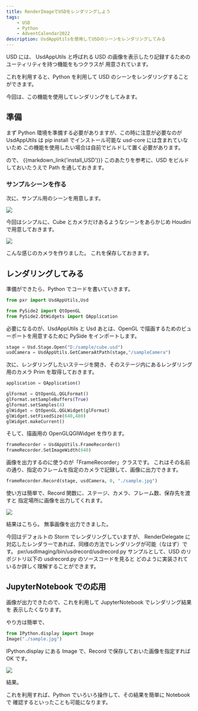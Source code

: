 ```yaml
---
title: RenderImageでUSDをレンダリングしよう
tags:
    - USD
    - Python
    - AdventCalendar2022
description: UsdAppUtilsを使用してUSDのシーンをレンダリングしてみる
---
```


USD には、 UsdAppUtils と呼ばれる
USD の画像を表示したり記録するためのユーティリティを持つ機能をもつクラスが
用意されています。

これを利用すると、Python を利用して USD のシーンをレンダリングすることができます。

今回は、この機能を使用してレンダリングをしてみます。

## 準備

まず Python 環境を準備する必要がありますが、この時に注意が必要なのが
UsdAppUtils は pip install でインストール可能な usd-core には含まれていないため
この機能を使用したい場合は自前でビルドして置く必要があります。

ので、 {{markdown_link('install_USD')}} このあたりを参考に、USD をビルドしておいたうえで
Path を通しておきます。

### サンプルシーンを作る

次に、サンプル用のシーンを用意します。

![](https://gyazo.com/199d8d99ed0353787c83e98f961789ff.png)

今回はシンプルに、Cube とカメラだけあるようなシーンをあらかじめ Houdini で用意しておきます。

![](https://gyazo.com/4de5cc8814633291d6077f331c18c18e.png)

こんな感じのカメラを作りました。
これを保存しておきます。

## レンダリングしてみる

準備ができたら、Python でコードを書いていきます。

```python
from pxr import UsdAppUtils,Usd

from PySide2 import QtOpenGL
from PySide2.QtWidgets import QApplication
```

必要になるのが、UsdAppUtils と Usd
あとは、OpenGL で描画するためのビューポートを用意するために PySide をインポートします。

```python
stage = Usd.Stage.Open("D:/sample/cube.usd")
usdCamera = UsdAppUtils.GetCameraAtPath(stage,"/sampleCamera")
```

次に、レンダリングしたいステージを開き、そのステージ内にあるレンダリング用のカメラ Prim を取得しておきます。

```python
application = QApplication()

glFormat = QtOpenGL.QGLFormat()
glFormat.setSampleBuffers(True)
glFormat.setSamples(4)
glWidget = QtOpenGL.QGLWidget(glFormat)
glWidget.setFixedSize(640,480)
glWidget.makeCurrent()
```

そして、描画用の OpenGLQGlWidget を作ります。

```python
frameRecorder = UsdAppUtils.FrameRecorder()
frameRecorder.SetImageWidth(640)
```

画像を出力するのに使うのが「FrameRecorder」クラスです。
これはその名前の通り、指定のフレームを指定のカメラで記録して、画像に出力できます。

```python
frameRecorder.Record(stage, usdCamera, 0, "./sample.jpg")
```

使い方は簡単で、Record 関数に、ステージ、カメラ、フレーム数、保存先を渡すと
指定場所に画像を出力してくれます。

![](https://gyazo.com/2be0a2dd7985051d5dde23f1b405035e.png)

結果はこちら。
無事画像を出力できました。

今回はデフォルトの Storm でレンダリングしていますが、
RenderDelegate に対応したレンダラーであれば、同様の方法でレンダリングが可能（なはず）です。
pxr/usdImaging/bin/usdrecord/usdrecord.py
サンプルとして、USD のリポジトリ以下の usdrecord.py のソースコードを見ると
どのように実装されているか詳しく理解することができます。

## JupyterNotebook での応用

画像が出力できたので、これを利用して JupyterNotebook でレンダリング結果を
表示したくなります。

やり方は簡単で、

```python
from IPython.display import Image
Image("./sample.jpg")
```

IPython.display にある Image で、Record で保存しておいた画像を指定すれば OK です。

![](https://gyazo.com/dda2a138570b51b4d7fd3a5140991826.png)

結果。

これを利用すれば、Python でいろいろ操作して、その結果を簡単に Notebook で
確認するといったことも可能になります。

